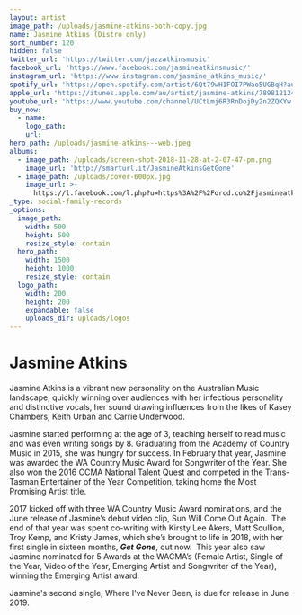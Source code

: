 ```yaml
---
layout: artist
image_path: /uploads/jasmine-atkins-both-copy.jpg
name: Jasmine Atkins (Distro only)
sort_number: 120
hidden: false
twitter_url: 'https://twitter.com/jazzatkinsmusic'
facebook_url: 'https://www.facebook.com/jasmineatkinsmusic/'
instagram_url: 'https://www.instagram.com/jasmine_atkins_music/'
spotify_url: 'https://open.spotify.com/artist/6Qt79wH1FOI7PWao5UGBqH?autoplay=true&v=A'
apple_url: 'https://itunes.apple.com/au/artist/jasmine-atkins/789812124'
youtube_url: 'https://www.youtube.com/channel/UCtLmj6R3RnDojDy2n2ZQKYw'
buy_now:
  - name:
    logo_path:
    url:
hero_path: /uploads/jasmine-atkins---web.jpeg
albums:
  - image_path: /uploads/screen-shot-2018-11-28-at-2-07-47-pm.png
    image_url: 'http://smarturl.it/JasmineAtkinsGetGone'
  - image_path: /uploads/cover-600px.jpg
    image_url: >-
      https://l.facebook.com/l.php?u=https%3A%2F%2Forcd.co%2Fjasmineatkins-whereiveneverbeen%3Ffbclid%3DIwAR0nYyavGKsuvB9EEuiXKR8R7JFX8kZOEyysmqfVNdhqSA5PZLVD2jV8HKQ&h=AT3p0dZQvhmclzPLyZyftF6VSH7M5P6Pffc_DxjZAPd3JP0ClvFvH8bTS-tIrsqypFFl1QIlpDy73rRkAatlamc1yvf44mxCA0HNGsJTAycBjXnUwqfYBBpcbFAkA8csWBdfmj3i
_type: social-family-records
_options:
  image_path:
    width: 500
    height: 500
    resize_style: contain
  hero_path:
    width: 1500
    height: 1000
    resize_style: contain
  logo_path:
    width: 200
    height: 200
    expandable: false
    uploads_dir: uploads/logos
---
```


# Jasmine Atkins

Jasmine Atkins is a vibrant new personality on the Australian Music landscape, quickly winning over audiences with her infectious personality and distinctive vocals, her sound drawing influences from the likes of Kasey Chambers, Keith Urban and Carrie Underwood.

Jasmine started performing at the age of 3, teaching herself to read music and was even writing songs by 8. Graduating from the Academy of Country Music in 2015, she was hungry for success. In February that year, Jasmine was awarded the WA Country Music Award for Songwriter of the Year. She also won the 2016 CCMA National Talent Quest and competed in the Trans-Tasman Entertainer of the Year Competition, taking home the Most Promising Artist title.

2017 kicked off with three WA Country Music Award nominations, and the June release of Jasmine’s debut video clip, Sun Will Come Out Again.&nbsp; The end of that year was spent co-writing with Kirsty Lee Akers, Matt Scullion, Troy Kemp, and Kristy James, which she’s brought to life in 2018, with her first single in sixteen months, ***Get Gone***, out now.&nbsp; This year also saw Jasmine nominated for 5 Awards at the WACMA’s (Female Artist, Single of the Year, Video of the Year, Emerging Artist and Songwriter of the Year), winning the Emerging Artist award.

Jasmine's second single, Where I've Never Been, is due for release in June 2019.